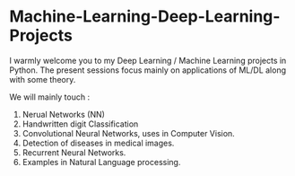 # Machine-Learning-Deep-Learning-Projects

I warmly welcome you to my Deep Learning / Machine Learning projects in Python. The present sessions focus mainly on applications of ML/DL along with some theory.

We will mainly touch : 
1. Nerual Networks (NN)
2. Handwritten digit Classification
3. Convolutional Neural Networks, uses in Computer Vision.
4. Detection of diseases in medical images.
5. Recurrent Neural Networks.
6. Examples in Natural Language processing.
